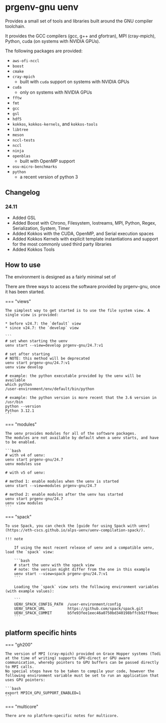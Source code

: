 # prgenv-gnu uenv

Provides a small set of tools and libraries built around the GNU compiler toolchain.

It provides the GCC compilers (gcc, g++ and gfortran), MPI (cray-mpich), Python, cuda (on systems with NVIDIA GPUs).

The following packages are provided:
  
* `aws-ofi-nccl`
* `boost`
* `cmake`
* `cray-mpich`
    * built with `cuda` support on systems with NVIDIA GPUs
* `cuda`
    * only on systems with NVIDIA GPUs
* `fftw`
* `fmt`
* `gcc`
* `gsl`
* `hdf5`
* `kokkos`, `kokkos-kernels`, and `kokkos-tools`
* `libtree`
* `meson`
* `nccl-tests`
* `nccl`
* `ninja`
* `openblas`
    * built with OpenMP support
* `osu-micro-benchmarks`
* `python`
    * a recent version of python 3

## Changelog

### 24.11

- Added GSL
- Added Boost with Chrono, Filesystem, Iostreams, MPI, Python, Regex, Serialization, System, Timer
- Added Kokkos with the CUDA, OpenMP, and Serial execution spaces
- Added Kokkos Kernels with explicit template instantiations and support for the most commonly used third party libraries
- Added Kokkos Tools

## How to use

The environment is designed as a fairly minimal set of 

There are three ways to access the software provided by prgenv-gnu, once it has been started.

=== "views"

    The simplest way to get started is to use the file system view. A single view is provided:

    * before v24.7: the `default` view
    * since v24.7: the `develop` view

    ```
    # set when starting the uenv
    uenv start --view=develop prgenv-gnu/24.7:v1

    # set after starting
    # NOTE: this method will be deprecated
    uenv start prgenv-gnu/24.7:v1
    uenv view develop

    # example: the python executable provided by the uenv will be available
    which python
    /user-environment/env/default/bin/python

    # example: the python version is more recent that the 3.6 version in /usr/bin
    python --version 
    Python 3.12.1
    ```


=== "modules"

    The uenv provides modules for all of the software packages.
    The modules are not available by default when a uenv starts, and have to be enabled.

    ```bash
    # with v4 of uenv:
    uenv start prgenv-gnu/24.7
    uenv modules use

    # with v5 of uenv:

    # method 1: enable modules when the uenv is started
    uenv start --view=modules prgenv-gnu/24.7

    # method 2: enable modules after the uenv has started
    uenv start prgenv-gnu/24.7
    uenv view modules
    ```

=== "spack"

    To use Spack, you can check the [guide for using Spack with uenv](https://eth-cscs.github.io/alps-uenv/uenv-compilation-spack/).

    !!! note

        If using the most recent release of uenv and a compatible uenv, load the `spack` view:

        ```bash
        # start the uenv with the spack view
        # note: the version might differ from the one in this example
        uenv start --view=spack prgenv-gnu/24.7:v1
        ```

        Loading the `spack` view sets the following environment variables (with example values):

        ```
        UENV_SPACK_CONFIG_PATH  /user-environment/config
        UENV_SPACK_URL          https://github.com/spack/spack.git
        UENV_SPACK_COMMIT       b5fe93fee1eec46a0750bd340198bffcb92ff9eec
        ```

## platform specific hints

=== "gh200"

    The version of MPI (cray-mpich) provided on Grace Hopper systems (Todi at the time of writing) supports GPU-direct or GPU aware communication, whereby pointers to GPU buffers can be passed directly to MPI calls.
    No special steps have to be taken to compile your code, however the following environment variable must be set to run an application that uses GPU pointers:

    ```bash
    export MPICH_GPU_SUPPORT_ENABLED=1
    ```


=== "multicore"

    There are no platform-specific notes for multicore.

